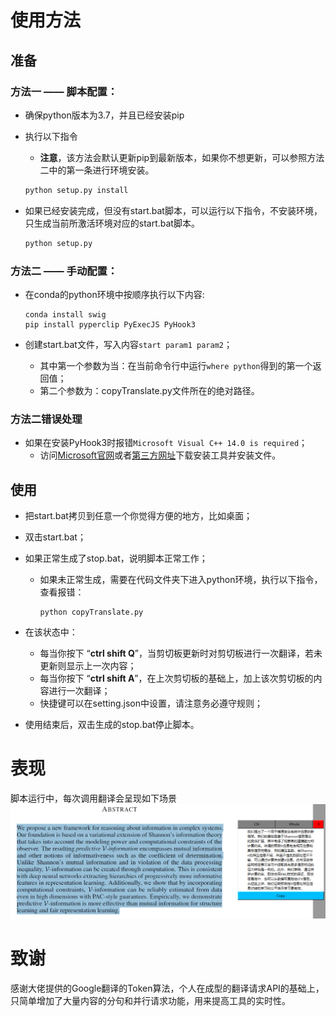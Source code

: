 # 使用方法

## 准备

### 方法一 —— 脚本配置：
- 确保python版本为3.7，并且已经安装pip
- 执行以下指令  
  - **注意**，该方法会默认更新pip到最新版本，如果你不想更新，可以参照方法二中的第一条进行环境安装。
  ```python
  python setup.py install
  ```

- 如果已经安装完成，但没有start.bat脚本，可以运行以下指令，不安装环境，只生成当前所激活环境对应的start.bat脚本。
  ```python
  python setup.py
  ```

### 方法二 —— 手动配置：
- 在conda的python环境中按顺序执行以下内容:
  ```shell
  conda install swig
  pip install pyperclip PyExecJS PyHook3
  ```

- 创建start.bat文件，写入内容`start param1 param2`；
  - 其中第一个参数为当：在当前命令行中运行`where python`得到的第一个返回值；
  - 第二个参数为：copyTranslate.py文件所在的绝对路径。

### 方法二错误处理
- 如果在安装PyHook3时报错`Microsoft Visual C++ 14.0 is required`；
  - 访问[Microsoft官网](https://visualstudio.microsoft.com/visual-cpp-build-tools/)或者[第三方网址](https://474b.com/file/1445568-239446865 )下载安装工具并安装文件。

## 使用

- 把start.bat拷贝到任意一个你觉得方便的地方，比如桌面；

- 双击start.bat；

- 如果正常生成了stop.bat，说明脚本正常工作；

  - 如果未正常生成，需要在代码文件夹下进入python环境，执行以下指令，查看报错：

    ```shell
    python copyTranslate.py
    ```

- 在该状态中：
  - 每当你按下 “**ctrl shift Q**”，当剪切板更新时对剪切板进行一次翻译，若未更新则显示上一次内容；
  - 每当你按下 “**ctrl shift A**”，在上次剪切板的基础上，加上该次剪切板的内容进行一次翻译；
  - 快捷键可以在setting.json中设置，请注意务必遵守规则；

- 使用结束后，双击生成的stop.bat停止脚本。

# 表现

脚本运行中，每次调用翻译会呈现如下场景
 ![show](./show.png)  

# 致谢

感谢大佬提供的Google翻译的Token算法，个人在成型的翻译请求API的基础上，只简单增加了大量内容的分句和并行请求功能，用来提高工具的实时性。
